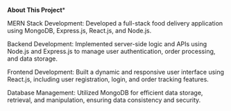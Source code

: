 **********About This Project***********




MERN Stack Development:
Developed a full-stack food delivery application using MongoDB, Express.js, React.js, and Node.js.

Backend Development:
Implemented server-side logic and APIs using Node.js and Express.js to manage user authentication, order processing, and data storage.

Frontend Development:
Built a dynamic and responsive user interface using React.js, including user registration, login, and order tracking features.

Database Management:
Utilized MongoDB for efficient data storage, retrieval, and manipulation, ensuring data consistency and security.